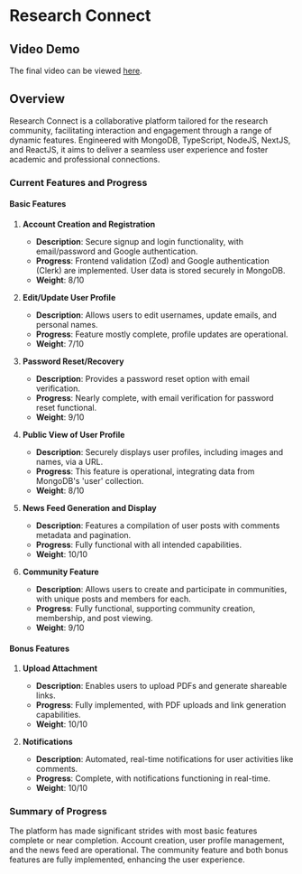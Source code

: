 # Research Connect

## Video Demo

The final video can be viewed [here](https://www.youtube.com/watch?v=icNYEdlQWSU). 

## Overview

Research Connect is a collaborative platform tailored for the research community, facilitating interaction and engagement through a range of dynamic features. Engineered with MongoDB, TypeScript, NodeJS, NextJS, and ReactJS, it aims to deliver a seamless user experience and foster academic and professional connections.

### Current Features and Progress

#### Basic Features

1. **Account Creation and Registration**
   - **Description**: Secure signup and login functionality, with email/password and Google authentication.
   - **Progress**: Frontend validation (Zod) and Google authentication (Clerk) are implemented. User data is stored securely in MongoDB.
   - **Weight**: 8/10

2. **Edit/Update User Profile**
   - **Description**: Allows users to edit usernames, update emails, and personal names.
   - **Progress**: Feature mostly complete, profile updates are operational.
   - **Weight**: 7/10

3. **Password Reset/Recovery**
   - **Description**: Provides a password reset option with email verification.
   - **Progress**: Nearly complete, with email verification for password reset functional.
   - **Weight**: 9/10

4. **Public View of User Profile**
   - **Description**: Securely displays user profiles, including images and names, via a URL.
   - **Progress**: This feature is operational, integrating data from MongoDB's 'user' collection.
   - **Weight**: 8/10

5. **News Feed Generation and Display**
   - **Description**: Features a compilation of user posts with comments metadata and pagination.
   - **Progress**: Fully functional with all intended capabilities.
   - **Weight**: 10/10

6. **Community Feature**
   - **Description**: Allows users to create and participate in communities, with unique posts and members for each.
   - **Progress**: Fully functional, supporting community creation, membership, and post viewing.
   - **Weight**: 9/10

#### Bonus Features

1. **Upload Attachment**
   - **Description**: Enables users to upload PDFs and generate shareable links.
   - **Progress**: Fully implemented, with PDF uploads and link generation capabilities.
   - **Weight**: 10/10

2. **Notifications**
   - **Description**: Automated, real-time notifications for user activities like comments.
   - **Progress**: Complete, with notifications functioning in real-time.
   - **Weight**: 10/10

### Summary of Progress

The platform has made significant strides with most basic features complete or near completion. Account creation, user profile management, and the news feed are operational. The community feature and both bonus features are fully implemented, enhancing the user experience.
